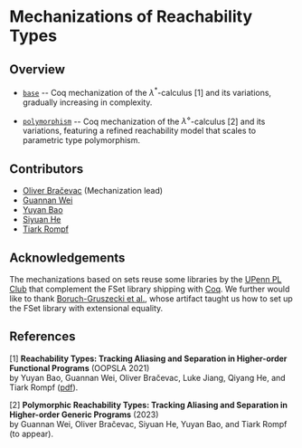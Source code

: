 # Mechanizations of Reachability Types

## Overview

* [`base`](base) -- Coq mechanization of the $λ^*$-calculus [1] and its variations, gradually increasing in complexity.

* [`polymorphism`](polymorphism) -- Coq mechanization of the $λ^\diamond$-calculus [2] and its variations, featuring a refined reachability model that scales to parametric type polymorphism.

## Contributors

* [Oliver Bračevac](https://bracevac.org) (Mechanization lead)
* [Guannan Wei](https://continuation.passing.style)
* [Yuyan Bao](https://github.com/YuyanBao)
* [Siyuan He](https://sweetsinpackets.github.io)
* [Tiark Rompf](https://tiarkrompf.github.io)

## Acknowledgements

The mechanizations based on sets reuse some libraries by the [UPenn PL Club](https://www.cis.upenn.edu/~plclub/popl08-tutorial/code/index.html) that complement the FSet library shipping with [Coq](https://coq.inria.fr/distrib/current/stdlib/Coq.FSets.FSetInterface.html). We further
would like to thank [Boruch-Gruszecki et al.](https://arxiv.org/abs/2105.11896), whose artifact taught us how to set up the FSet library with extensional equality.

## References

[1] **Reachability Types: Tracking Aliasing and Separation in Higher-order Functional Programs** (OOPSLA 2021)</br>
by Yuyan Bao, Guannan Wei, Oliver Bračevac, Luke Jiang, Qiyang He, and Tiark Rompf
([pdf](https://dl.acm.org/doi/10.1145/3485516)).

[2] **Polymorphic Reachability Types: Tracking Aliasing and Separation in Higher-order Generic Programs** (2023)</br>
by Guannan Wei, Oliver Bračevac, Siyuan He, Yuyan Bao, and Tiark Rompf
(to appear).
